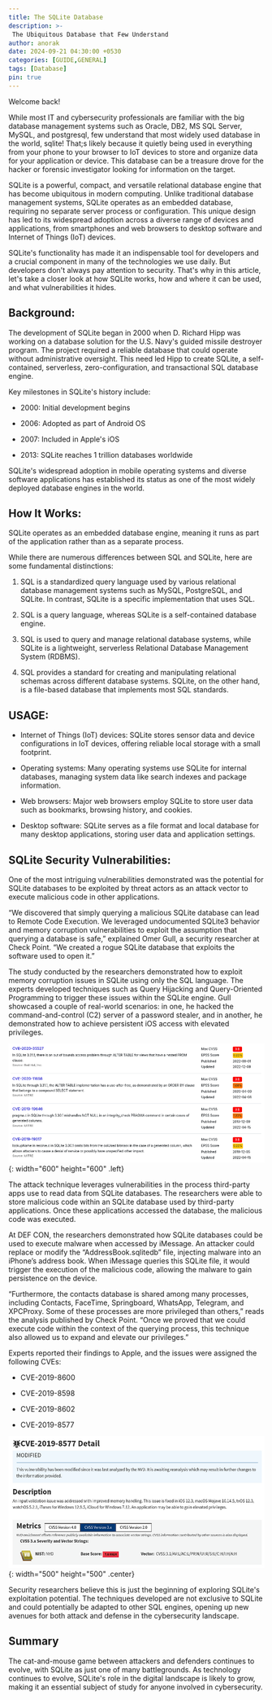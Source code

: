 ```yaml
---
title: The SQLite Database
description: >-
 The Ubiquitous Database that Few Understand
author: anorak
date: 2024-09-21 04:30:00 +0530
categories: [GUIDE,GENERAL]
tags: [Database]
pin: true
---
```

Welcome back!

While most IT and cybersecurity professionals are familiar with the big database management systems such as Oracle, DB2, MS SQL Server, MySQL, and postgresql, few understand that most widely used database in the world, sqlite! That;s likely because it quietly being used in everything from your phone to your browser to IoT devices to store and organize data for your application or device. This database can be a treasure drove for the hacker or forensic investigator looking for information on the target.

SQLite is a powerful, compact, and versatile relational database engine that has become ubiquitous in modern computing. Unlike traditional database management systems, SQLite operates as an embedded database, requiring no separate server process or configuration. This unique design has led to its widespread adoption across a diverse range of devices and applications, from smartphones and web browsers to desktop software and Internet of Things (IoT) devices. 

SQLite's functionality has made it an indispensable tool for developers and a crucial component in many of the technologies we use daily. But developers don't always pay attention to security. That's why in this article, let's take a closer look at how SQLite works, how and where it can be used, and what vulnerabilities it hides.

## Background:

The development of SQLite began in 2000 when D. Richard Hipp was working on a database solution for the U.S. Navy's guided missile destroyer program. The project required a reliable database that could operate without administrative oversight. This need led Hipp to create SQLite, a self-contained, serverless, zero-configuration, and transactional SQL database engine.

Key milestones in SQLite's history include:

  -   2000: Initial development begins

  -   2006: Adopted as part of Android OS

  -   2007: Included in Apple's iOS

  -   2013: SQLite reaches 1 trillion databases worldwide



SQLite's widespread adoption in mobile operating systems and diverse software applications has established its status as one of the most widely deployed database engines in the world.





## How It Works:

SQLite operates as an embedded database engine, meaning it runs as part of the application rather than as a separate process.


While there are numerous differences between SQL and SQLite, here are some fundamental distinctions:

 1.   SQL is a standardized query language used by various relational database management systems such as MySQL, PostgreSQL, and SQLite. In contrast, SQLite is a specific implementation that uses SQL.

2.    SQL is a query language, whereas SQLite is a self-contained database engine.

  3.  SQL is used to query and manage relational database systems, while SQLite is a lightweight, serverless Relational Database Management System (RDBMS).

 4.   SQL provides a standard for creating and manipulating relational schemas across different database systems. SQLite, on the other hand, is a file-based database that implements most SQL standards.

## USAGE:

- Internet of Things (IoT) devices: SQLite stores sensor data and device configurations in IoT devices, offering reliable local storage with a small footprint.

- Operating systems: Many operating systems use SQLite for internal databases, managing system data like search indexes and package information.

- Web browsers: Major web browsers employ SQLite to store user data such as bookmarks, browsing history, and cookies.

- Desktop software: SQLite serves as a file format and local database for many desktop applications, storing user data and application settings.

## SQLite Security Vulnerabilities:

One of the most intriguing vulnerabilities demonstrated was the potential for SQLite databases to be exploited by threat actors as an attack vector to execute malicious code in other applications.

“We discovered that simply querying a malicious SQLite database can lead to Remote Code Execution. We leveraged undocumented SQLite3 behavior and memory corruption vulnerabilities to exploit the assumption that querying a database is safe,” explained Omer Gull, a security researcher at Check Point. “We created a rogue SQLite database that exploits the software used to open it.”

The study conducted by the researchers demonstrated how to exploit memory corruption issues in SQLite using only the SQL language. The experts developed techniques such as Query Hijacking and Query-Oriented Programming to trigger these issues within the SQLite engine. Gull showcased a couple of real-world scenarios: in one, he hacked the command-and-control (C2) server of a password stealer, and in another, he demonstrated how to achieve persistent iOS access with elevated privileges.

![img](/assets/img/202409/sqllite.webp){: width="600" height="600" .left}

The attack technique leverages vulnerabilities in the process third-party apps use to read data from SQLite databases. The researchers were able to store malicious code within an SQLite database used by third-party applications. Once these applications accessed the database, the malicious code was executed.

At DEF CON, the researchers demonstrated how SQLite databases could be used to execute malware when accessed by iMessage. An attacker could replace or modify the “AddressBook.sqlitedb” file, injecting malware into an iPhone’s address book. When iMessage queries this SQLite file, it would trigger the execution of the malicious code, allowing the malware to gain persistence on the device.

“Furthermore, the contacts database is shared among many processes, including Contacts, FaceTime, Springboard, WhatsApp, Telegram, and XPCProxy. Some of these processes are more privileged than others,” reads the analysis published by Check Point. “Once we proved that we could execute code within the context of the querying process, this technique also allowed us to expand and elevate our privileges.”

Experts reported their findings to Apple, and the issues were assigned the following CVEs:

   -  CVE-2019-8600

  - CVE-2019-8598

   -  CVE-2019-8602

  - CVE-2019-8577

![img](/assets/img/202409/sqllite2.webp){: width="500" height="500" .center}

Security researchers believe this is just the beginning of exploring SQLite's exploitation potential. The techniques developed are not exclusive to SQLite and could potentially be adapted to other SQL engines, opening up new avenues for both attack and defense in the cybersecurity landscape.

## Summary

The cat-and-mouse game between attackers and defenders continues to evolve, with SQLite as just one of many battlegrounds. As technology continues to evolve, SQLite's role in the digital landscape is likely to grow, making it an essential subject of study for anyone involved in cybersecurity.



